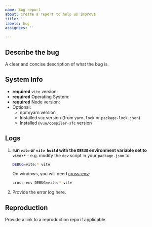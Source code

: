 ```yaml
---
name: Bug report
about: Create a report to help us improve
title: ''
labels: bug
assignees: ''

---
```


## Describe the bug

A clear and concise description of what the bug is.

## System Info

- **required** `vite` version:
- **required** Operating System:
- **required** Node version:
- Optional:
  - npm/yarn version
  - Installed `vue` version (from `yarn.lock` or `package-lock.json`)
  - Installed `@vue/compiler-sfc` version

## Logs

1.  **run `vite` or `vite build` with the `DEBUG` environment variable set to `vite:*`** - e.g. modify the `dev` script in your `package.json` to:

    ``` bash
    DEBUG=vite:* vite
    ```

    On windows, you will need [cross-env](https://www.npmjs.com/package/cross-env):

    ``` bash
    cross-env DEBUG=vite:* vite
    ```

2. Provide the error log here.

## Reproduction

Provide a link to a reproduction repo if applicable.
